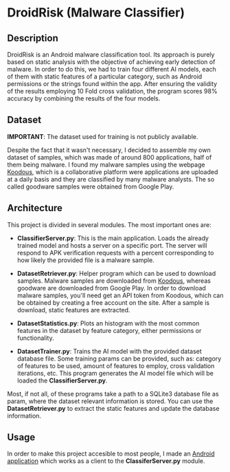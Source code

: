 # DroidRisk (Malware Classifier)

## Description

 DroidRisk is an Android malware classification tool. Its approach is purely based on static analysis with the objective of achieving early detection of malware. In order to do this, we had to train four different AI models, each of them with static features of a particular category, such as Android permissions or the strings found within the app. After ensuring the validity of the results employing 10 Fold cross validation, the program scores 98% accuracy by combining the results of the four models.

 ## Dataset

**IMPORTANT**: The dataset used for training is not publicly available.

Despite the fact that it wasn't necessary, I decided to assemble my own dataset of samples, which was made of around 800 applications, half of them being malware. I found my malware samples using the webpage [Koodous](https://koodous.com), which is a collaborative platform were applications are uploaded at a daily basis and they are classified by many malware analysts. The so called goodware samples were obtained from Google Play.

## Architecture

This project is divided in several modules. The most important ones are:

- **ClassifierServer.py**: This is the main application. Loads the already trained model and hosts a server on a specific port. The server will respond to APK verification requests with a percent corresponding to how likely the provided file is a malware sample.

- **DatasetRetriever.py**: Helper program which can be used to download samples. Malware samples are downloaded from [Koodous](https://koodous.com), whereas goodware are downloaded from Google Play. In order to download malware samples, you'll need get an API token from Koodous, which can be obtained by creating a free account on the site. After a sample is download, static features are extracted.

- **DatasetStatistics.py**: Plots an histogram with the most common features in the dataset by feature category, either permissions or functionality.

- **DatasetTrainer.py**: Trains the AI model with the provided dataset database file. Some training params can be provided, such as: category of features to be used, amount of features to employ, cross validation iterations, etc. This program generates the AI model file which will be loaded the **ClassifierServer.py**.

Most, if not all, of these programs take a path to a SQLite3 database file as param, where the dataset relevant information is stored. You can use the **DatasetRetriever.py** to extract the static features and update the database information. 

## Usage

In order to make this project accesible to most people, I made an [Android application](https://github.com/MartGon/DroidRiskClient) which works as a client to the **ClassiferServer.py** module.
